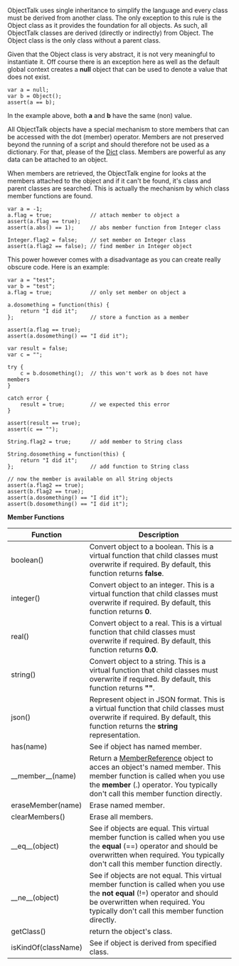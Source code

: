ObjectTalk uses single inheritance to simplify the language and
every class must be derived from another class. The only exception
to this rule is the Object class as it provides the foundation for
all objects. As such, all ObjectTalk classes are derived (directly or
indirectly) from Object. The Object class is the only class without
a parent class.

Given that the Object class is very abstract, it is not very
meaningful to instantiate it. Off course there is an exception here
as well as the default global context creates a **null** object
that can be used to denote a value that does not exist.

	var a = null;
	var b = Object();
	assert(a == b);

In the example above, both **a** and **b** have the same (non) value.

All ObjectTalk objects have a special mechanism to store members
that can be accessed with the dot (member) operator. Members are not
preserved beyond the running of a script and should therefore not be
used as a dictionary. For that, please of the [Dict](Dict.md) class.
Members are powerful as any data can be attached to an object.

When members are retrieved, the ObjectTalk engine for looks at the
members attached to the object and if it can't be found,
it's class and parent classes are searched. This is actually the
mechanism by which class member functions are found.

	var a = -1;
	a.flag = true;            // attach member to object a
	assert(a.flag == true);
	assert(a.abs() == 1);     // abs member function from Integer class

	Integer.flag2 = false;    // set member on Integer class
	assert(a.flag2 == false); // find member in Integer object

This power however comes with a disadvantage as you can create
really obscure code. Here is an example:

	var a = "test";
	var b = "test";
	a.flag = true;            // only set member on object a

	a.dosomething = function(this) {
		return "I did it";
	};                        // store a function as a member

	assert(a.flag == true);
	assert(a.dosomething() == "I did it");

	var result = false;
	var c = "";

	try {
		c = b.dosomething();  // this won't work as b does not have members
	}

	catch error {
		result = true;        // we expected this error
	}

	assert(result == true);
	assert(c == "");

	String.flag2 = true;      // add member to String class

	String.dosomething = function(this) {
		return "I did it";
	};                        // add function to String class

    // now the member is available on all String objects
	assert(a.flag2 == true);
	assert(b.flag2 == true);
	assert(a.dosomething() == "I did it");
	assert(b.dosomething() == "I did it");

**Member Functions**

| Function | Description |
| ------ | ----------- |
| boolean() | Convert object to a boolean. This is a virtual function that child classes must overwrite if required. By default, this function returns **false**. |
| integer() | Convert object to an integer. This is a virtual function that child classes must overwrite if required. By default, this function returns **0**. |
| real() | Convert object to a real. This is a virtual function that child classes must overwrite if required. By default, this function returns **0.0**. |
| string() | Convert object to a string.  This is a virtual function that child classes must overwrite if required. By default, this function returns **""**. |
| json() | Represent object in JSON format.  This is a virtual function that child classes must overwrite if required. By default, this function returns the **string** representation. |
| has(name) | See if object has named member. |
| \_\_member__(name) | Return a [MemberReference](MemberReference.md) object to acces an object's named member. This member function is called when you use the **member** (.) operator. You typically don't call this member function directly. |
| eraseMember(name) | Erase named member. |
| clearMembers() | Erase all members. |
| \_\_eq__(object) | See if objects are equal. This virtual member function is called when you use the **equal** (==) operator and should be overwritten when required. You typically don't call this member function directly. |
| \_\_ne__(object) | See if objects are not equal. This virtual member function is called when you use the **not equal** (!=) operator and should be overwritten when required. You typically don't call this member function directly. |
| getClass() | return the object's class. |
| isKindOf(className) | See if object is derived from specified class. |
